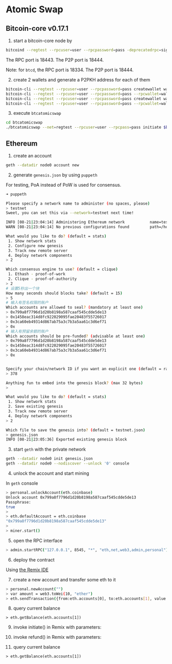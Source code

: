 # Atomic Swap

## Bitcoin-core v0.17.1

1. start a bitcoin-core node by

```bash
bitcoind --regtest --rpcuser=user --rpcpassword=pass -deprecatedrpc=signrawtransaction
```

The RPC port is 18443. The P2P port is 18444.

Note: for `btcd`, the RPC port is 18334. The P2P port is 18444.

2. create 2 wallets and generate a P2PKH address for each of them

```bash
bitcoin-cli --regtest --rpcuser=user --rpcpassword=pass createwallet wallet1
bitcoin-cli --regtest --rpcuser=user --rpcpassword=pass --rpcwallet=wallet1 getnewaddress "" "legacy"
bitcoin-cli --regtest --rpcuser=user --rpcpassword=pass createwallet wallet2
bitcoin-cli --regtest --rpcuser=user --rpcpassword=pass --rpcwallet=wallet2 getnewaddress "" "legacy"
```

3. execute `btcatomicswap`

```bash
cd btcatomicswap
./btcatomicswap --net=regtest --rpcuser=user --rpcpass=pass initiate $btcaddr 1
```

## Ethereum

1. create an account

```bash
geth --datadir node0 account new
```

2. generate `genesis.json` by using `puppeth`

For testing, PoA instead of PoW is used for consensus.

```bash
➜ puppeth

Please specify a network name to administer (no spaces, please)
> testnet
Sweet, you can set this via --network=testnet next time!

INFO [08-21|23:04:14] Administering Ethereum network           name=testnet
WARN [08-21|23:04:14] No previous configurations found         path=/home/xxp/.puppeth/testnet

What would you like to do? (default = stats)
 1. Show network stats
 2. Configure new genesis
 3. Track new remote server
 4. Deploy network components
> 2

Which consensus engine to use? (default = clique)
 1. Ethash - proof-of-work
 2. Clique - proof-of-authority
> 2
# 设置5秒出一个块
How many seconds should blocks take? (default = 15)
> 5
# 输入有签名权限的账户
Which accounts are allowed to seal? (mandatory at least one)
> 0x799a8f7796d1d20b8198a587caaf545cdde5de13
> 0x1458eac314d8fc922029095fae20483f55726017
> 0x3ca60eb49314d867ab75a3c7b3a5aa61c3d6ef71
> 0x
# 输入有预留余额的账户
Which accounts should be pre-funded? (advisable at least one)
> 0x799a8f7796d1d20b8198a587caaf545cdde5de13
> 0x1458eac314d8fc922029095fae20483f55726017
> 0x3ca60eb49314d867ab75a3c7b3a5aa61c3d6ef71
> 0x


Specify your chain/network ID if you want an explicit one (default = random)
> 378

Anything fun to embed into the genesis block? (max 32 bytes)
> 

What would you like to do? (default = stats)
 1. Show network stats
 2. Save existing genesis
 3. Track new remote server
 4. Deploy network components
> 2

Which file to save the genesis into? (default = testnet.json)
> genesis.json
INFO [08-21|23:05:36] Exported existing genesis block 
```

3. start `geth` with the private network

```bash
geth --datadir node0 init genesis.json
geth --datadir node0 --nodiscover --unlock '0' console
```

4. unlock the account and start mining

In `geth` console

```bash
> personal.unlockAccount(eth.coinbase)
Unlock account 0x799a8f7796d1d20b8198a587caaf545cdde5de13
Passphrase: 
true
>
> eth.defaultAccount = eth.coinbase
"0x799a8f7796d1d20b8198a587caaf545cdde5de13"
> 
> miner.start()
```

5. open the RPC interface

```bash
> admin.startRPC("127.0.0.1", 8545, "*", "eth,net,web3,admin,personal")
```

6. deploy the contract

Using [the Remix IDE](http://remix.ethereum.org)

<!-- 
7. execute `ethatomicswap`

```bash
./ethatomicswap --net=testnet --account=0x78fdb0ca831312efc77c2fec51e5525aad68f0a9 -c 0x08383da28ea84351271f7f86026102deafcb4596 initiate 00000000000000000000000000000000000000ff 5.55
```
 -->

7. create a new account and transfer some eth to it

```bash
> personal.newAccount("")
> var amount = web3.toWei(10, "ether")
> eth.sendTransaction({from:eth.accounts[0], to:eth.accounts[1], value: amount})
```
8. query current balance
```
> eth.getBalance(eth.accounts[1])
```

9. invoke initiate() in Remix with parameters:

10. invoke refund() in Remix with parameters:

11. query current balance
```
> eth.getBalance(eth.accounts[1])
```

